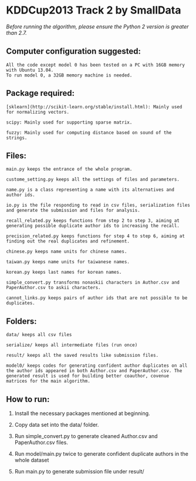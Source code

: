 KDDCup2013 Track 2 by SmallData
=================================

*Before running the algorithm, please ensure the Python 2 version is greater than 2.7.*

Computer configuration suggested:
-------------------------------

    All the code except model 0 has been tested on a PC with 16GB memory with Ubuntu 13.04.
    To run model 0, a 32GB memory machine is needed.

Package required: 
-------------------------------

    [sklearn](http://scikit-learn.org/stable/install.html): Mainly used for normalizing vectors.

    scipy: Mainly used for supporting sparse matrix.

    fuzzy: Mainly used for computing distance based on sound of the strings.

Files:
---------------------------------
    main.py keeps the entrance of the whole program.

    custome_setting.py keeps all the settings of files and parameters.

    name.py is a class representing a name with its alternatives and author ids.

    io.py is the file responding to read in csv files, serialization files and generate the submission and files for analysis.

    recall_related.py keeps functions from step 2 to step 3, aiming at generating possible duplicate author ids to increasing the recall.

    precision_related.py keeps functions for step 4 to step 6, aiming at finding out the real duplicates and refinement.

    chinese.py keeps name units for chinese names.

    taiwan.py keeps name units for taiwanese names.

    korean.py keeps last names for korean names.

    simple_convert.py transforms nonaskii characters in Author.csv and PaperAuthor.csv to askii characters.

    cannot_links.py keeps pairs of author ids that are not possible to be duplicates.

Folders:
------------------------------------
    data/ keeps all csv files

    serialize/ keeps all intermediate files (run once)

    result/ keeps all the saved results like submission files.

    model0/ keeps codes for generating confident author duplicates on all the author ids appeared in both Author.csv and PaperAuthor.csv. The generated result is used for building better coauthor, covenue matrices for the main algorithm.

How to run:
-------------------------------------
1. Install the necessary packages mentioned at beginning.

2. Copy data set into the data/ folder.

3. Run simple_convert.py to generate cleaned Author.csv and PaperAuthor.csv files.

4. Run model/main.py twice to generate confident duplicate authors in the whole dataset

5. Run main.py to generate submission file under result/
